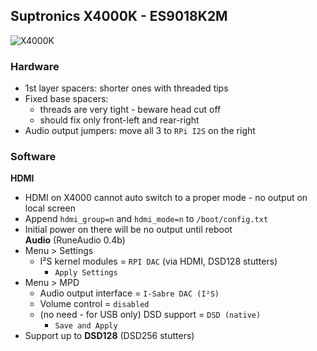 Suptronics X4000K - ES9018K2M
---

![X4000K](https://github.com/rern/RuneAudio/raw/master/Suptronics_X4000K/X4000K.jpg)

### Hardware
- 1st layer spacers: shorter ones with threaded tips
- Fixed base spacers:
	- threads are very tight - beware head cut off
	- should fix only front-left and rear-right
- Audio output jumpers: move all 3 to `RPi I2S` on the right

### Software  
**HDMI**
- HDMI on X4000 cannot auto switch to a proper mode - no output on local screen
- Append `hdmi_group=n` and `hdmi_mode=n` to `/boot/config.txt`
- Initial power on there will be no output until reboot  
**Audio** (RuneAudio 0.4b)
- Menu > Settings
	- I²S kernel modules = `RPI DAC` (via HDMI, DSD128 stutters)
		- `Apply Settings`
- Menu > MPD
	- Audio output interface = `I-Sabre DAC (I²S)`
	- Volume control = `disabled`
	- (no need - for USB only) DSD support = `DSD (native)`
		- `Save and Apply`
- Support up to **DSD128** (DSD256 stutters)
